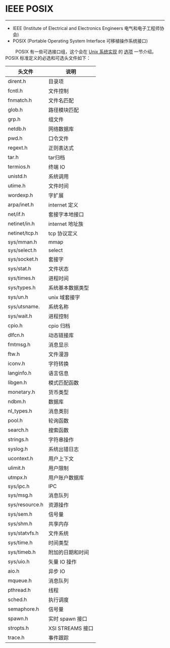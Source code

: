 # IEEE POSIX
***

+ IEEE (Institute of Electrical and Electronics Engineers 电气和电子工程师协会)
+ POSIX (Portable Operating System Interface 可移植操作系统接口)

&emsp;&emsp;
POSIX 有一些可选接口组，这个会在 [Unix 系统实现](2.2.md) 的 [选项](2.2.2.md) 一节介绍。
POSIX 标准定义的必选和可选头文件如下：

|头文件|说明|
| --- | --- |
|dirent.h|目录项|
|fcntl.h|文件控制|
|fnmatch.h|文件名匹配|
|glob.h|路径模块匹配|
|grp.h|组文件|
|netdb.h|网络数据库|
|pwd.h|口令文件|
|regext.h|正则表达式|
|tar.h|tar归档|
|termios.h|终端 IO|
|unistd.h|系统调用|
|utime.h|文件时间|
|wordexp.h|字扩展|
|arpa/inet.h|internet 定义|
|net/if.h|套接字本地接口|
|netinet/in.h|internet 地址族|
|netinet/tcp.h|tcp 协议定义|
|sys/mman.h|mmap|
|sys/select.h|select|
|sys/socket.h|套接字|
|sys/stat.h|文件状态|
|sys/times.h|进程时间|
|sys/types.h|系统基本数据类型|
|sys/un.h|unix 域套接字|
|sys/utsname.|系统名称|
|sys/wait.h|进程控制|
|cpio.h|cpio 归档|
|dlfcn.h|动态链接库|
|fmtmsg.h|消息显示|
|ftw.h|文件漫游|
|iconv.h|字符转换|
|langinfo.h|语言信息|
|libgen.h|模式匹配函数|
|monetary.h|货币类型|
|ndbm.h|数据库|
|nl\_types.h|消息类别|
|pool.h|轮询函数|
|search.h|搜索函数|
|strings.h|字符串操作|
|syslog.h|系统出错日志|
|ucontext.h|用户上下文|
|ulimit.h|用户限制|
|utmpx.h|用户账户数据库|
|sys/ipc.h|IPC|
|sys/msg.h|消息队列|
|sys/resource.h|资源操作|
|sys/sem.h|信号量|
|sys/shm.h|共享内存|
|sys/statvfs.h|文件系统|
|sys/time.h|时间类型|
|sys/timeb.h|附加的日期和时间|
|sys/uio.h|矢量 IO 操作|
|aio.h|异步 IO|
|mqueue.h|消息队列|
|pthread.h|线程|
|sched.h|执行调度|
|semaphore.h|信号量|
|spawn.h|实时 spawn 接口|
|stropts.h|XSI STREAMS 接口|
|trace.h|事件跟踪|